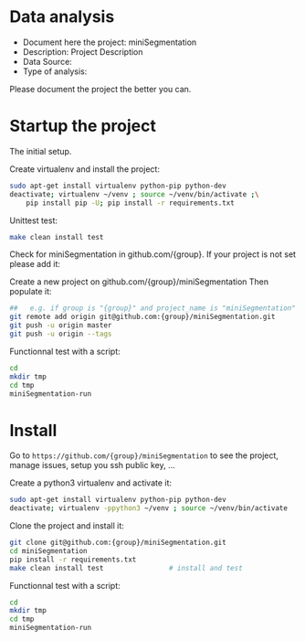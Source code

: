 # Data analysis
- Document here the project: miniSegmentation
- Description: Project Description
- Data Source:
- Type of analysis:

Please document the project the better you can.

# Startup the project

The initial setup.

Create virtualenv and install the project:
```bash
sudo apt-get install virtualenv python-pip python-dev
deactivate; virtualenv ~/venv ; source ~/venv/bin/activate ;\
    pip install pip -U; pip install -r requirements.txt
```

Unittest test:
```bash
make clean install test
```

Check for miniSegmentation in github.com/{group}. If your project is not set please add it:

Create a new project on github.com/{group}/miniSegmentation
Then populate it:

```bash
##   e.g. if group is "{group}" and project_name is "miniSegmentation"
git remote add origin git@github.com:{group}/miniSegmentation.git
git push -u origin master
git push -u origin --tags
```

Functionnal test with a script:

```bash
cd
mkdir tmp
cd tmp
miniSegmentation-run
```

# Install

Go to `https://github.com/{group}/miniSegmentation` to see the project, manage issues,
setup you ssh public key, ...

Create a python3 virtualenv and activate it:

```bash
sudo apt-get install virtualenv python-pip python-dev
deactivate; virtualenv -ppython3 ~/venv ; source ~/venv/bin/activate
```

Clone the project and install it:

```bash
git clone git@github.com:{group}/miniSegmentation.git
cd miniSegmentation
pip install -r requirements.txt
make clean install test                # install and test
```
Functionnal test with a script:

```bash
cd
mkdir tmp
cd tmp
miniSegmentation-run
```
